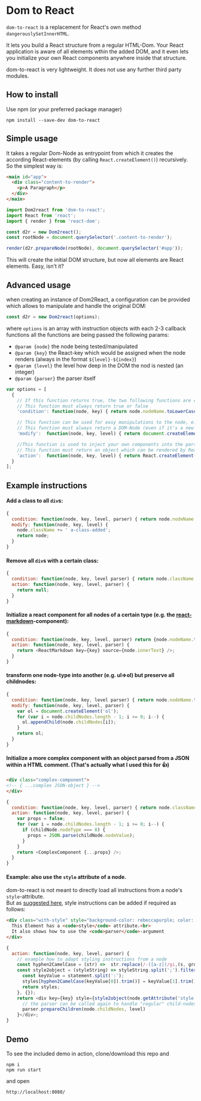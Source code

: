 # Dom to React 

`dom-to-react` is a replacement for React's own method `dangerouslySetInnerHTML`. 

It lets you build a React structure from a regular HTML-Dom.
Your React application is aware of all elements wthin the added DOM, and it even lets you initialize your own React components anywhere inside that structure.

dom-to-react is very lightweight. It does not use any further third party modules.


## How to install

Use npm (or your preferred package manager)
```shell-script
npm install --save-dev dom-to-react
```

## Simple usage

It takes a regular Dom-Node as entrypoint from which it creates the according React-elements (by calling `React.createElement()`) recursively. So the simplest way is:

```html
<main id="app">
  <div class="content-to-render">
    <p>A Paragraph</p>
  </div>
</main>
```
 
```javascript
import Dom2react from 'dom-to-react';
import React from 'react';
import { render } from 'react-dom';

const d2r = new Dom2react();
const rootNode = document.querySelector('.content-to-render');

render(d2r.prepareNode(rootNode), document.querySelector('#app'));
```
This will create the initial DOM structure, but now all elements are React elements.
Easy, isn't it?

## Advanced usage

when creating an instance of Dom2React, a configuration can be provided which allows to manipulate and handle the original DOM:

```javascript
const d2r = new Dom2react(options);
```

where `options` is an array with instruction objects with each 2-3 callback functions
all the functions are being passed the following params:

 * `@param {node}` the node being tested/manipulated
 * `@param {key}` the React-key which would be assigned when the node renders (always in the format `${level}-${index}`)
 * `@param {level}` the level how deep in the DOM the nod is nested (an integer)
 * `@param {parser}` the parser itself

```javascript
var options = [
  {
	// If this function returns true, the two following functions are called as long as they are defined
	// This function must always return true or false
	'condition': function(node, key) { return node.nodeName.toLowerCase() === 'div'; },

	// This function can be used for easy manipulations to the node, e.g. for removing or adding attributes
	// This function must always return a DOM-Node (even if it's a new one created by document.createElement)
	'modify':  function(node, key, level) { return document.createElement('div'); },

	//This function is used to inject your own components into the parsed DOM
	// This function must return an object which can be rendered by React (a react element or null)
	'action':  function(node, key, level) { return React.createElement('div'); }
  }
];
```

## Example instructions

#### Add a class to all `div`s:
```javascript
{
  condition: function(node, key, level, parser) { return node.nodeName.toLowerCase() === 'div';} ),
  modify: function(node, key, level) {
    node.className += ' a-class-added';
    return node;
  }
}
```

#### Remove all `div`s with a certain class:
```javascript
{
  condition: function(node, key, level parser) { return node.className.indexOf('delete-me') >= 0;} ),
  action: function(node, key, level, parser) {
    return null;
  }
}
```

#### Initialize a react component for all nodes of a certain type (e.g. the [react-markdown](https://www.npmjs.com/package/react-markdown)-component):
```javascript
{
  condition: function(node, key, level, parser) return {node.nodeName.toLowerCase() === 'pre'},
  action: function(node, key, level, parser) {
    return <ReactMarkdown key={key} source={node.innerText} />;
  }
}
```

#### transform one node-type into another (e.g. ul=>ol) but preserve all childnodes:
```javascript
{
  condition: function(node, key, level parser) { return node.nodeName.toLowerCase() === 'ul'},
  modify: function(node, key, level, parser) {
    var ol = document.createElement('ol');
    for (var i = node.childNodes.length - 1; i >= 0; i--) {
      ol.appendChild(node.childNodes[i]);
    }
    return ol;
  }
}
```

#### Initialize a more complex component with an object parsed from a JSON within a HTML comment. (That's actually what I used this for :+1:)

```html
<div class="complex-component">
<!-- { ...complex JSON-object } -->
</div>
```

```javascript
{
  condition: function(node, key, level, parser) { return node.className.indexOf('complex-component') >= 0;},
  action: function(node, key, level, parser) {
    var props = false;
    for (var i = node.childNodes.length - 1; i >= 0; i--) {
      if (childNode.nodeType === 8) {
      	props = JSON.parse(childNode.nodeValue);
      }
    }
    return <ComplexComponent {...props} />;
  }
}
```

#### Example: also use the `style` attribute of a node.

dom-to-react is not meant to directly load all instructions from a node's `style`-attribute.  
But as [suggested here](https://github.com/diva-e/dom-to-react/pull/3), style instructions can be added if required as follows:

```html
<div class="with-style" style="background-color: rebeccapurple; color: lime; border-radius: 7px; padding: 12px;">
  This Element has a <code>style</code> attribute.<br>
  It also shows how to use the <code>parser</code>-argument
</div>
```

```javascript
{
  action: function(node, key, level, parser) {
    // example how to adapt styling instructions from a node
    const hyphen2CamelCase = (str) =>  str.replace(/-([a-z])/gi,(s, group) =>  group.toUpperCase());
    const style2object = (styleString) => styleString.split(';').filter(s => s.length).reduce((styles, statement) => {
      const keyValue = statement.split(':');
      styles[hyphen2CamelCase(keyValue[0]).trim()] = keyValue[1].trim();
      return styles;
    }, {});
    return <div key={key} style={style2object(node.getAttribute('style'))}>{
      // the parser can be called again to handle "regular" child-nodes within a component
      parser.prepareChildren(node.childNodes, level)
    }</div>;
}
```


## Demo
To see the included demo in action, clone/download this repo and

```shell-script
npm i
npm run start
```
and open
```
http://localhost:8080/
```

